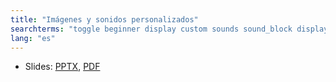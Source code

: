 ```yaml
---
title: "Imágenes y sonidos personalizados"
searchterms: "toggle beginner display custom sounds sound_block display_block image_editor sound_editor images custom_images_and_sounds"
lang: "es"
---
```

 <ul>
 <li class="ng-binding">Slides:
 <a href="translations/es/beginner/CustomImagesSounds.pptx">PPTX</a>,
 <a href="translations/es/beginner/CustomImagesSounds.pdf">PDF</a>
 </li>
 </ul>
